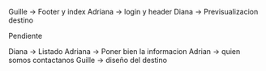 Guille -> Footer y index
Adriana -> login y header
Diana -> Previsualizacion destino 

Pendiente

Diana -> Listado
Adriana -> Poner bien la informacion
Adrian -> quien somos contactanos
Guille -> diseño del destino
